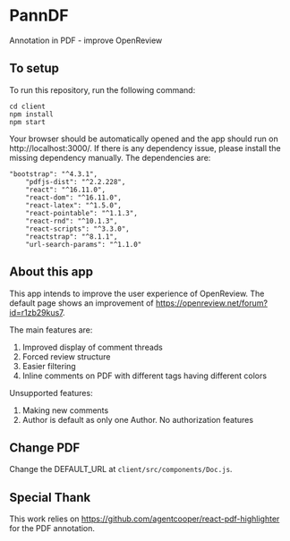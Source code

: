 # PannDF
Annotation in PDF - improve OpenReview

## To setup
To run this repository, run the following command:
```
cd client
npm install
npm start
```

Your browser should be automatically opened and the app should run on http://localhost:3000/.
If there is any dependency issue, please install the missing dependency manually. The dependencies are:
```
"bootstrap": "^4.3.1",
    "pdfjs-dist": "^2.2.228",
    "react": "^16.11.0",
    "react-dom": "^16.11.0",
    "react-latex": "^1.5.0",
    "react-pointable": "^1.1.3",
    "react-rnd": "^10.1.3",
    "react-scripts": "^3.3.0",
    "reactstrap": "^8.1.1",
    "url-search-params": "^1.1.0"
```

## About this app
This app intends to improve the user experience of OpenReview. The default page shows an improvement of https://openreview.net/forum?id=r1zb29kus7. 

The main features are:
1. Improved display of comment threads
2. Forced review structure
3. Easier filtering
4. Inline comments on PDF with different tags having different colors

Unsupported features:
1. Making new comments
2. Author is default as only one Author. No authorization features

## Change PDF
Change the DEFAULT_URL at `client/src/components/Doc.js`.

## Special Thank
This work relies on https://github.com/agentcooper/react-pdf-highlighter for the PDF annotation.
